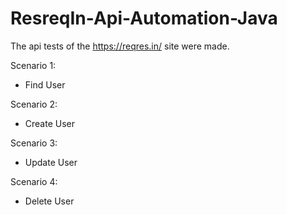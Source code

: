 #   ResreqIn-Api-Automation-Java

The api tests of the https://reqres.in/ site were made.

Scenario 1:

- Find User

Scenario 2:

- Create User

Scenario 3:

- Update User

Scenario 4:

- Delete User